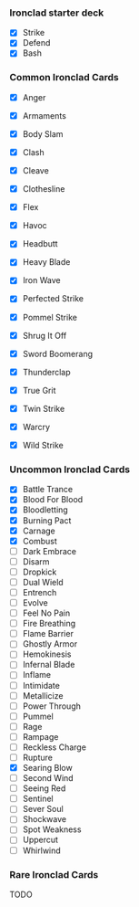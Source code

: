 ### Ironclad starter deck
- [x] Strike
- [x] Defend
- [x] Bash

### Common Ironclad Cards
- [x] Anger
- [x] Armaments
- [x] Body Slam
- [x] Clash
- [x] Cleave
- [x] Clothesline
- [x] Flex
- [x] Havoc
- [x] Headbutt
- [x] Heavy Blade
- [x] Iron Wave
- [x] Perfected Strike
- [x] Pommel Strike
- [x] Shrug It Off
- [x] Sword Boomerang
- [x] Thunderclap
- [x] True Grit
- [x] Twin Strike
- [x] Warcry
- [x] Wild Strike


### Uncommon Ironclad Cards
- [x] Battle Trance
- [x] Blood For Blood
- [x] Bloodletting
- [x] Burning Pact
- [x] Carnage
- [x] Combust
- [ ] Dark Embrace
- [ ] Disarm
- [ ] Dropkick
- [ ] Dual Wield
- [ ] Entrench
- [ ] Evolve
- [ ] Feel No Pain
- [ ] Fire Breathing
- [ ] Flame Barrier
- [ ] Ghostly Armor
- [ ] Hemokinesis
- [ ] Infernal Blade
- [ ] Inflame
- [ ] Intimidate
- [ ] Metallicize
- [ ] Power Through
- [ ] Pummel
- [ ] Rage
- [ ] Rampage
- [ ] Reckless Charge
- [ ] Rupture
- [x] Searing Blow
- [ ] Second Wind
- [ ] Seeing Red
- [ ] Sentinel
- [ ] Sever Soul
- [ ] Shockwave
- [ ] Spot Weakness
- [ ] Uppercut
- [ ] Whirlwind

### Rare Ironclad Cards
TODO
